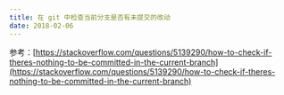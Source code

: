 ```yaml
---
title: 在 git 中检查当前分支是否有未提交的改动
date: 2018-02-06
---
```



参考：[https://stackoverflow.com/questions/5139290/how-to-check-if-theres-nothing-to-be-committed-in-the-current-branch](https://stackoverflow.com/questions/5139290/how-to-check-if-theres-nothing-to-be-committed-in-the-current-branch)

